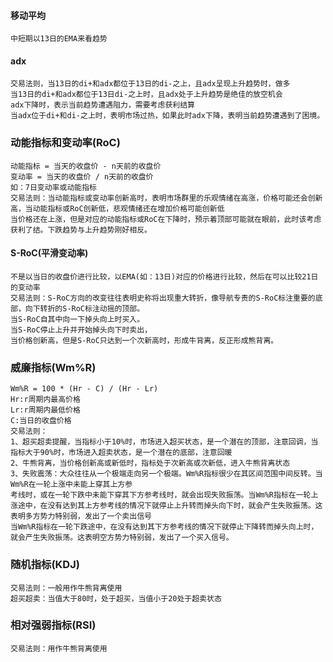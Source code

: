 #### 移动平均
    中短期以13日的EMA来看趋势
#### adx
    交易法则，当13日的di+和adx都位于13日的di-之上，且adx呈现上升趋势时，做多
    当13日的di+和adx都位于13日di-之上时，且adx处于上升趋势是绝佳的放空机会
    adx下降时，表示当前趋势遭遇阻力，需要考虑获利结算
    当adx位于di+和di-之上时，表明市场过热，如果此时adx下降，表明当前趋势遭遇到了困境。
### 动能指标和变动率(RoC)
    动能指标 = 当天的收盘价 - n天前的收盘价
    变动率 = 当天的收盘价 / n天前的收盘价
    如：7日变动率或动能指标
    交易法则：当动能指标或变动率创新高时，表明市场群里的乐观情绪在高涨，价格可能还会创新高，当动能指标或RoC创新低，悲观情绪还在增加价格可能创新低
    当价格还在上涨，但是对应的动能指标或RoC在下降时，预示着顶部可能就在眼前，此时该考虑获利了结。下跌趋势与上升趋势刚好相反。
#### S-RoC(平滑变动率)
    不是以当日的收盘价进行比较，以EMA(如：13日)对应的价格进行比较，然后在可以比较21日的变动率
    交易法则：S-RoC方向的改变往往表明史称将出现重大转折，像导航专责的S-RoC标注重要的底部，向下转折的S-RoC标注动摇的顶部。
    当S-RoC自其中向一下掉头向上时买入。
    当S-RoC停止上升并开始掉头向下时卖出，
    当价格创新高，但是S-RoC只达到一个次新高时，形成牛背离，反正形成熊背离。
### 威廉指标(Wm%R)
    Wm%R = 100 * (Hr - C) / (Hr - Lr)
    Hr:r周期内最高价格
    Lr:r周期内最低价格
    C:当日的收盘价格
    交易法则：
    1、超买超卖提醒，当指标小于10%时，市场进入超买状态，是一个潜在的顶部，注意回调，当指标大于90%时，市场进入超卖状态，是一个潜在的底部，注意回暖
    2、牛熊背离，当价格创新高或新低时，指标处于次新高或次新低，进入牛熊背离状态
    3、失败震荡：大众往往从一个极端走向另一个极端。Wm%R指标很少在其区间范围中间反转。当Wm%R在一轮上涨中未能上穿其上方参
    考线时，或在一轮下跌中未能下穿其下方参考线时，就会出现失败振荡。当Wm%R指标在一轮上涨途中，在没有达到其上方参考线的情况下就停止上升转而掉头向下时，就会产生失败振荡。这表明多方势力特别弱，发出了一个卖出信号
    当Wm%R指标在一轮下跌途中，在没有达到其下方参考线的情况下就停止下降转而掉头向上时，就会产生失败振荡。这表明空方势力特别弱，发出了一个买入信号。
### 随机指标(KDJ)
    交易法则：一般用作牛熊背离使用
    超买超卖：当值大于80时，处于超买，当值小于20处于超卖状态
### 相对强弱指标(RSI)
    交易法则：用作牛熊背离使用
